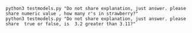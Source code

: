 
	python3 testmodels.py "Do not share explanation, just answer. please share numeric value , how many r's in strawberry?"
	python3 testmodels.py "Do not share explanation, just answer. please share  true or false, is  3.2 greater than 3.11?"
